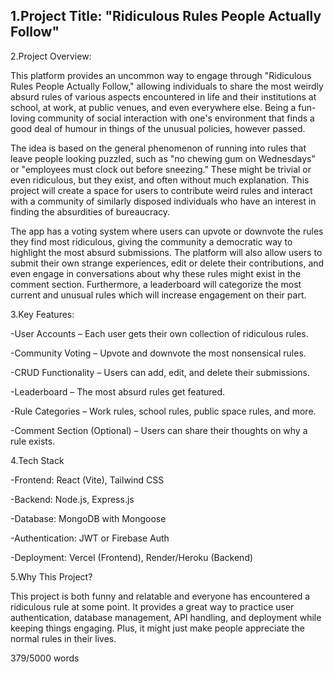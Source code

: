 ## 1.Project Title: "Ridiculous Rules People Actually Follow"

2.Project Overview:

This platform provides an uncommon way to engage through "Ridiculous Rules People Actually Follow," allowing individuals to share the most weirdly absurd rules of various aspects encountered in life and their institutions at school, at work, at public venues, and even everywhere else. Being a fun-loving community of social interaction with one's environment that finds a good deal of humour in things of the unusual policies, however passed.

The idea is based on the general phenomenon of running into rules that leave people looking puzzled, such as "no chewing gum on Wednesdays" or "employees must clock out before sneezing." These might be trivial or even ridiculous, but they exist, and often without much explanation. This project will create a space for users to contribute weird rules and interact with a community of similarly disposed individuals who have an interest in finding the absurdities of bureaucracy.

The app has a voting system where users can upvote or downvote the rules they find most ridiculous, giving the community a democratic way to highlight the most absurd submissions. The platform will also allow users to submit their own strange experiences, edit or delete their contributions, and even engage in conversations about why these rules might exist in the comment section. Furthermore, a leaderboard will categorize the most current and unusual rules which will increase engagement on their part.

3.Key Features:

-User Accounts – Each user gets their own collection of ridiculous rules.

-Community Voting – Upvote and downvote the most nonsensical rules.

-CRUD Functionality – Users can add, edit, and delete their submissions.

-Leaderboard – The most absurd rules get featured.

-Rule Categories – Work rules, school rules, public space rules, and more.

-Comment Section (Optional) – Users can share their thoughts on why a rule exists.

4.Tech Stack

-Frontend: React (Vite), Tailwind CSS

-Backend: Node.js, Express.js

-Database: MongoDB with Mongoose

-Authentication: JWT or Firebase Auth

-Deployment: Vercel (Frontend), Render/Heroku (Backend)

5.Why This Project?

This project is both funny and relatable and everyone has encountered a ridiculous rule at some point. It provides a great way to practice user authentication, database management, API handling, and deployment while keeping things engaging. Plus, it might just make people appreciate the normal rules in their lives.

379/5000 words
